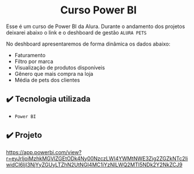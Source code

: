 <h1 align="center"> Curso Power BI </h1>

Esse é um curso de Power BI da Alura.
Durante o andamento dos projetos deixarei abaixo o link e o deshboard de gestão ``ALURA PETS``

No deshboard apresentaremos de forma dinâmica os dados abaixo:

- Faturamento
- Filtro por marca
- Visualização de produtos disponíveis
- Gênero que mais compra na loja
- Média de pets dos clientes

## ✔️ Tecnologia utilizada

- ``Power BI``


## ✔️ Projeto

https://app.powerbi.com/view?r=eyJrIjoiMzhkMGVlZGEtODk4Ny00NzczLWI4YWMtNWE3Zjg2ZGZkNTc2IiwidCI6IjI3NjYyZGUyLTZhN2UtNGI4MC1iYzNlLWQ2MTI5NDk2Y2NkZCJ9
